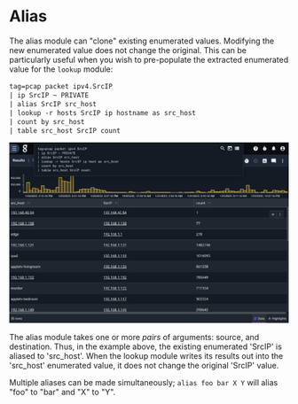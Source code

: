# Alias

The alias module can "clone" existing enumerated values. Modifying the new enumerated value does not change the original. This can be particularly useful when you wish to pre-populate the extracted enumerated value for the `lookup` module:

```gravwell
tag=pcap packet ipv4.SrcIP
| ip SrcIP ~ PRIVATE
| alias SrcIP src_host
| lookup -r hosts SrcIP ip hostname as src_host
| count by src_host
| table src_host SrcIP count
```

![](alias.png)

The alias module takes one or more *pairs* of arguments: source, and destination. Thus, in the example above, the existing enumerated 'SrcIP' is aliased to 'src_host'. When the lookup module writes its results out into the 'src_host' enumerated value, it does not change the original 'SrcIP' value.

Multiple aliases can be made simultaneously; `alias foo bar X Y` will alias "foo" to "bar" and "X" to "Y".
